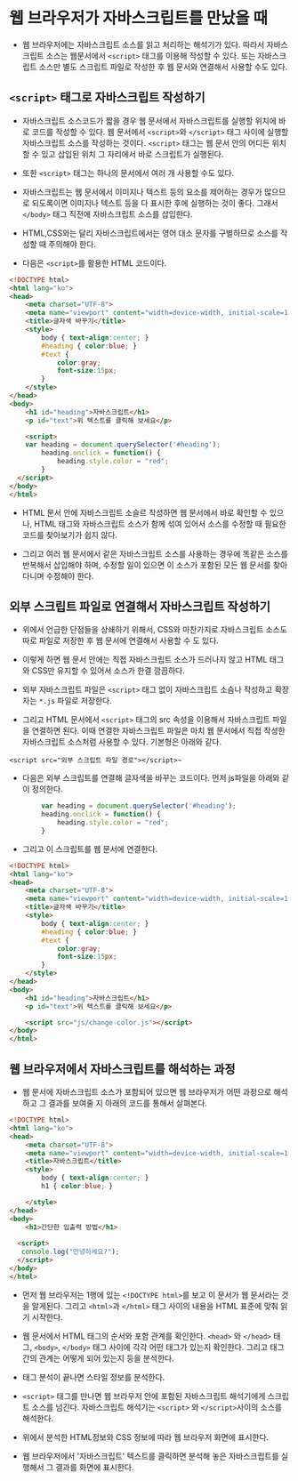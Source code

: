 # 웹 브라우저가 자바스크립트를 만났을 때

* 웹 브라우저에는 자바스크립트 소스를 읽고 처리하는 해석기가 있다. 따라서 자바스크립트 소스는 웹문서에서 ```<script>``` 태그를 이용해 작성할 수 있다. 또는 자바스크립트 소스만 별도 스크립트 파일로 작성한 후 웹 문서와 연결해서 사용할 수도 있다.

## ```<script>``` 태그로 자바스크립트 작성하기

* 자바스크립트 소스코드가 짧을 경우 웹 문서에서 자바스크립트를 실행할 위치에 바로 코드를 작성할 수 있다. 웹 문서에서 ```<script>```와 ```</script>``` 태그 사이에 실행할 자바스크립트 소스를 작성하는 것이다. ```<script>``` 태그는 웹 문서 안의 어디든 위치할 수 있고 삽입된 위치 그 자리에서 바로 스크립트가 실행된다.

* 또한 ```<script>``` 태그는 하나의 문서에서 여러 개 사용할 수도 있다.

* 자바스크립트는 웹 문서에서 이미지나 텍스트 등의 요소를 제어하는 경우가 많으므로 되도록이면 이미지나 텍스트 등을 다 표시한 후에 실행하는 것이 좋다. 그래서 ```</body>``` 태그 직전에 자바스크립트 소스를 삽입한다.

* HTML,CSS와는 달리 자바스크립트에서는 영어 대소 문자를 구별하므로 소스를 작성할 때 주의해야 한다.

* 다음은 ```<script>```를 활용한 HTML 코드이다.

```html
<!DOCTYPE html>
<html lang="ko">
<head>
	<meta charset="UTF-8">
	<meta name="viewport" content="width=device-width, initial-scale=1.0">
	<title>글자색 바꾸기</title>
	<style>
		body { text-align:center; }
		#heading { color:blue; }
		#text { 
			color:gray;
			font-size:15px;
		}
	</style>	
</head>
<body>
	<h1 id="heading">자바스크립트</h1>
	<p id="text">위 텍스트를 클릭해 보세요</p>

	<script>
    var heading = document.querySelector('#heading');
		heading.onclick = function() {
			heading.style.color = "red";
		}
  </script>
</body>
</html>
```

* HTML 문서 안에 자바스크립트 소슬르 작성하면 웹 문서에서 바로 확인할 수 있으나, HTML 태그와 자바스크립트 소스가 함께 섞여 있어서 소스를 수정할 때 필요한 코드를 찾아보기가 쉽지 않다.

* 그리고 여러 웹 문서에서 같은 자바스크립트 소스를 사용하는 경우에 똑같은 소스를 반복해서 삽입해야 하며, 수정할 일이 있으면 이 소스가 포함된 모든 웹 문서를 찾아다니며 수정해야 한다.

## 외부 스크립트 파일로 연결해서 자바스크립트 작성하기

* 위에서 언급한 단점들을 상쇄하기 위해서, CSS와 마찬가지로 자바스크립트 소스도 따로 파일로 저장한 후 웹 문서에 연결해서 사용할 수 도 있다.

* 이렇게 하면 웹 문서 안에는 직접 자바스크립트 소스가 드러나지 않고 HTML 태그와 CSS만 유지할 수 있어서 소스가 한결 깜끔하다.

* 외부 자바스크립트 파일은 ```<script>``` 태그 없이 자바스크립트 소슴나 작성하고 확장자는 ```*.js``` 파일로 저장한다.

* 그리고 HTML 문서에서 ```<script>``` 태그의 src 속성을 이용해서 자바스크립트 파일을 연결하면 된다. 이때 연결한 자바스크립트 파일은 마치 웹 문서에서 직접 작성한 자바스크립트 소스처럼 사용할 수 있다. 기본형은 아래와 같다.

```<script src="외부 스크립트 파일 경로"></script>~```

* 다음은 외부 스크립트를 연결해 글자색을 바꾸는 코드이다. 먼저 js파일을 아래와 같이 정의한다.

```javascript
		var heading = document.querySelector('#heading');
		heading.onclick = function() {
			heading.style.color = "red";
		}
```

* 그리고 이 스크립트를 웹 문서에 연결한다.

```html
<!DOCTYPE html>
<html lang="ko">
<head>
	<meta charset="UTF-8">
	<meta name="viewport" content="width=device-width, initial-scale=1.0">
	<title>글자색 바꾸기</title>
	<style>
		body { text-align:center; }
		#heading { color:blue; }
		#text { 
			color:gray;
			font-size:15px;
		}
	</style>	
</head>
<body>
	<h1 id="heading">자바스크립트</h1>
	<p id="text">위 텍스트를 클릭해 보세요</p>

	<script src="js/change-color.js"></script>
</body>
</html>
```

## 웹 브라우저에서 자바스크립트를 해석하는 과정

* 웹 문서에 자바스크립트 소스가 포함되어 있으면 웹 브라우저가 어떤 과정으로 해석하고 그 결과를 보여줄 지 아래의 코드를 통해서 살펴본다.

```html
<!DOCTYPE html>
<html lang="ko">
<head>
	<meta charset="UTF-8">
	<meta name="viewport" content="width=device-width, initial-scale=1.0">
	<title>자바스크립트</title>
	<style>
		body { text-align:center; }
		h1 { color:blue; }

	</style>
</head>
<body>
	<h1>간단한 입출력 방법</h1>
  
  <script>
   console.log("안녕하세요?");
  </script>
</body>
</html>
```

* 먼저 웹 브라우저는 1행에 있는 ```<!DOCTYPE html>```를 보고 이 문서가 웹 문서라는 것을 알게된다. 그리고 ```<html>```과 ```</html>``` 태그 사이의 내용을 HTML 표준에 맞춰 읽기 시작한다.

* 웹 문서에서 HTML 태그의 순서와 포함 관계를 확인한다. ```<head>``` 와 ```</head>``` 태그, ```<body>```, ```</body>``` 태그 사이에 각각 어떤 태그가 있는지 확인한다. 그리고 태그 간의 관계는 어떻게 되어 있는지 등을 분석한다.

* 태그 분석이 끝나면 스타일 정보를 분석한다.

* ```<script>``` 태그를 만나면 웹 브라우저 안에 포함된 자바스크립트 해석기에게 스크립트 소스를 넘긴다. 자바스크립트 해석기는 ```<script>``` 와 ```</script>```사이의 소스를 해석한다.

* 위에서 분석한 HTML정보와 CSS 정보에 따라 웹 브라우저 화면에 표시한다.

* 웹 브라우저에서 '자바스크립트' 텍스트를 클릭하면 분석해 놓은 자바스크립트를 실행해서 그 결과를 화면에 표시한다.
